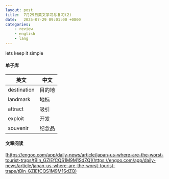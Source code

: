 ```yaml
---
layout: post
title:  7月29日英文学习与复习(2)
date:   2025-07-29 09:01:00 +0800
categories: 
    - review
    - english
    - lang
---
```


lets keep it simple

#### 单子库

英文 | 中文
-- | --
destination | 目的地
landmark | 地标
attract | 吸引
exploit | 开发
souvenir | 纪念品

#### 文章阅读

[https://engoo.com/app/daily-news/article/japan-us-where-are-the-worst-tourist-traps/tBln_GZIEfCQS1M9M1SdZQ](https://engoo.com/app/daily-news/article/japan-us-where-are-the-worst-tourist-traps/tBln_GZIEfCQS1M9M1SdZQ)